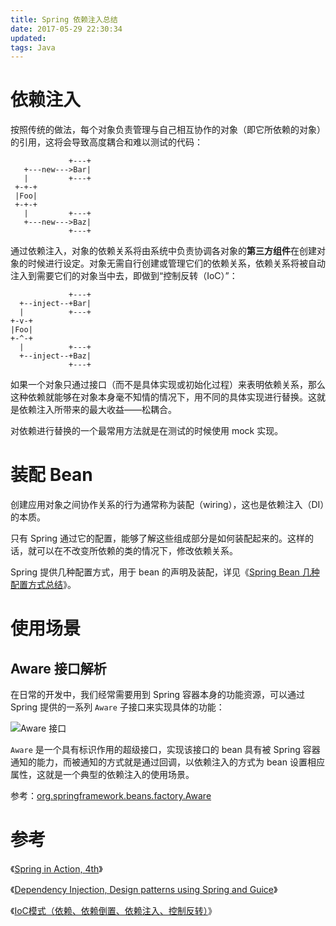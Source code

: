 ```yaml
---
title: Spring 依赖注入总结
date: 2017-05-29 22:30:34
updated:
tags: Java
---
```


# 依赖注入

按照传统的做法，每个对象负责管理与自己相互协作的对象（即它所依赖的对象）的引用，这将会导致高度耦合和难以测试的代码：

```
             +---+
   +---new--->Bar|
   |         +---+
 +-+-+
 |Foo|
 +-+-+
   |         +---+
   +---new--->Baz|
             +---+
```

通过依赖注入，对象的依赖关系将由系统中负责协调各对象的**第三方组件**在创建对象的时候进行设定。对象无需自行创建或管理它们的依赖关系，依赖关系将被自动注入到需要它们的对象当中去，即做到“控制反转（IoC）”：

```
             +---+
  +--inject--+Bar|
  |          +---+
+-v-+
|Foo|
+-^-+
  |          +---+
  +--inject--+Baz|
             +---+
```

如果一个对象只通过接口（而不是具体实现或初始化过程）来表明依赖关系，那么这种依赖就能够在对象本身毫不知情的情况下，用不同的具体实现进行替换。这就是依赖注入所带来的最大收益——松耦合。

对依赖进行替换的一个最常用方法就是在测试的时候使用 mock 实现。

# 装配 Bean

创建应用对象之间协作关系的行为通常称为装配（wiring），这也是依赖注入（DI）的本质。

只有 Spring 通过它的配置，能够了解这些组成部分是如何装配起来的。这样的话，就可以在不改变所依赖的类的情况下，修改依赖关系。

Spring 提供几种配置方式，用于 bean 的声明及装配，详见《[Spring Bean 几种配置方式总结](/2017/06/04/spring-bean-wiring/)》。

# 使用场景

## Aware 接口解析

在日常的开发中，我们经常需要用到 Spring 容器本身的功能资源，可以通过 Spring 提供的一系列 `Aware` 子接口来实现具体的功能：

![Aware 接口](/img/spring/aware_interface.png)

`Aware` 是一个具有标识作用的超级接口，实现该接口的 bean 具有被 Spring 容器通知的能力，而被通知的方式就是通过回调，以依赖注入的方式为 bean 设置相应属性，这就是一个典型的依赖注入的使用场景。

参考：[org.springframework.beans.factory.Aware](https://docs.spring.io/spring/docs/current/javadoc-api/org/springframework/beans/factory/Aware.html)

# 参考

《[Spring in Action, 4th](https://www.manning.com/books/spring-in-action-fourth-edition)》

《[Dependency Injection, Design patterns using Spring and Guice](https://www.manning.com/books/dependency-injection)》

《[IoC模式（依赖、依赖倒置、依赖注入、控制反转）](https://www.cnblogs.com/fuchongjundream/p/3873073.html)》
